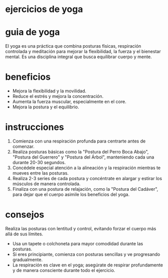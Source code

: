 # ejercicios de yoga

# guia de yoga
El yoga es una práctica que combina posturas físicas, respiración controlada y meditación para mejorar la flexibilidad, la fuerza y el bienestar mental. Es una disciplina integral que busca equilibrar cuerpo y mente.

# beneficios
- Mejora la flexibilidad y la movilidad.
- Reduce el estrés y mejora la concentración.
- Aumenta la fuerza muscular, especialmente en el core.
- Mejora la postura y el equilibrio.

# instrucciones
1. Comienza con una respiración profunda para centrarte antes de comenzar.
2. Realiza posturas básicas como la "Postura del Perro Boca Abajo", "Postura del Guerrero" y "Postura del Árbol", manteniendo cada una durante 20-30 segundos.
3. Concédele especial atención a la alineación y la respiración mientras te mueves entre las posturas.
4. Realiza 2-3 series de cada postura y concéntrate en alargar y estirar los músculos de manera controlada.
5. Finaliza con una postura de relajación, como la "Postura del Cadáver", para dejar que el cuerpo asimile los beneficios del yoga.

# consejos
 Realiza las posturas con lentitud y control, evitando forzar el cuerpo más allá de sus límites.
- Usa un tapete o colchoneta para mayor comodidad durante las posturas.
- Si eres principiante, comienza con posturas sencillas y ve progresando gradualmente.
- La respiración es clave en el yoga; asegúrate de respirar profundamente y de manera consciente durante todo el ejercicio.
